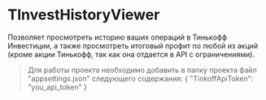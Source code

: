 # TInvestHistoryViewer
Позволяет просмотреть историю ваших операций в Тинькофф Инвестиции, а также просмотреть итоговый профит по любой из акций (кроме акции Тинькофф, так как она отдается в API с ограничениями).
> Для работы проекта необходимо добавить в папку проекта файл "appsettings.json" следующего содержания:
{
  "TinkoffApiToken": "you_api_token"
}
